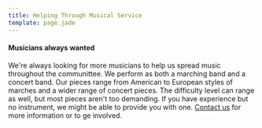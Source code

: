 ```yaml
---
title: Helping Through Musical Service
template: page.jade
---
```


#### Musicians always wanted

We're always looking for more musicians to help us spread music throughout the communittee.
We perform as both a marching band and a concert band. Our pieces range from American to European styles of marches and a wider range of concert pieces.
The difficulty level can range as well, but most pieces aren't too demanding.
If you have experience but no instrument, we might be able to provide you with one.
[Contact us](contact.html "Contact Page") for more information or to ge involved.
